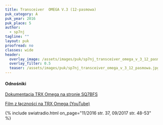 ```yaml
---
title: Transceiver  OMEGA V.3 (12-pasmowa)
puk_category: A
puk_year: 2016
puk_place: 5
author: 
  - sp7nj
tagline: ""
layout: puk
proofread: no
classes: wide
header:
  overlay_image: /assets/images/puk/sp7nj_transceiver_omega_v_3_12_pasmowa.jpg
  overlay_filter: 0.5
  teaser: /assets/images/puk/sp7nj_transceiver_omega_v_3_12_pasmowa.jpg
---
```






 



#### Odnośniki

[Dokumentacja TRX Omega na stronie SQ7BFS](http://www.lukaszruta.pl/omega_dok.htm)

[Film z łączności na TRX Omega (YouTube)](https://www.youtube.com/watch?v=Sr82FwTC3DY)

 



{% include swiatradio.html on_page="11/2016 str. 37, 09/2017 str. 48-53" %}

 





 



